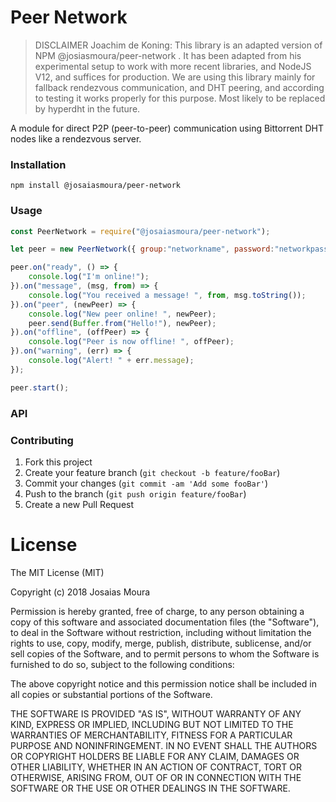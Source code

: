# Peer Network
> DISCLAIMER Joachim de Koning: This library is an adapted version of NPM @josiasmoura/peer-network .
>                               It has been adapted from his experimental setup to work with more recent
>                               libraries, and NodeJS V12, and suffices for production.
>                               We are using this library mainly for fallback rendezvous communication,
>                               and DHT peering, and according to testing it works properly for this purpose.
>                               Most likely to be replaced by hyperdht in the future.

A module for direct P2P (peer-to-peer) communication using Bittorrent DHT nodes like a rendezvous server.

### Installation

    npm install @josaiasmoura/peer-network

### Usage

```js
const PeerNetwork = require("@josaiasmoura/peer-network");

let peer = new PeerNetwork({ group:"networkname", password:"networkpassword" });

peer.on("ready", () => {
    console.log("I'm online!");
}).on("message", (msg, from) => {
    console.log("You received a message! ", from, msg.toString());
}).on("peer", (newPeer) => {
    console.log("New peer online! ", newPeer);
    peer.send(Buffer.from("Hello!"), newPeer);
}).on("offline", (offPeer) => {
    console.log("Peer is now offline! ", offPeer);
}).on("warning", (err) => {
    console.log("Alert! " + err.message);
});

peer.start();
```

### API

### Contributing

1. Fork this project
2. Create your feature branch (`git checkout -b feature/fooBar`)
3. Commit your changes (`git commit -am 'Add some fooBar'`)
4. Push to the branch (`git push origin feature/fooBar`)
5. Create a new Pull Request

# License

The MIT License (MIT)

Copyright (c) 2018 Josaias Moura

Permission is hereby granted, free of charge, to any person obtaining a copy of this software and associated documentation files (the "Software"), to deal in the Software without restriction, including without limitation the rights to use, copy, modify, merge, publish, distribute, sublicense, and/or sell copies of the Software, and to permit persons to whom the Software is furnished to do so, subject to the following conditions:

The above copyright notice and this permission notice shall be included in all copies or substantial portions of the Software.

THE SOFTWARE IS PROVIDED "AS IS", WITHOUT WARRANTY OF ANY KIND, EXPRESS OR IMPLIED, INCLUDING BUT NOT LIMITED TO THE WARRANTIES OF MERCHANTABILITY, FITNESS FOR A PARTICULAR PURPOSE AND NONINFRINGEMENT. IN NO EVENT SHALL THE AUTHORS OR COPYRIGHT HOLDERS BE LIABLE FOR ANY CLAIM, DAMAGES OR OTHER LIABILITY, WHETHER IN AN ACTION OF CONTRACT, TORT OR OTHERWISE, ARISING FROM, OUT OF OR IN CONNECTION WITH THE SOFTWARE OR THE USE OR OTHER DEALINGS IN THE SOFTWARE.
